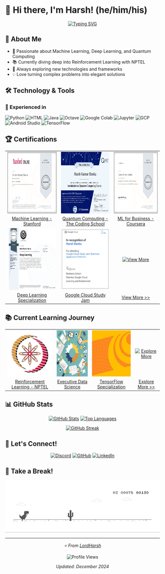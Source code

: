 # 👋 Hi there, I'm Harsh! (he/him/his)

<div align="center">

[![Typing SVG](https://readme-typing-svg.herokuapp.com?font=Fira+Code&pause=1000&color=2BBC8A&center=true&vCenter=true&random=false&width=435&lines=Machine+Learning+Enthusiast;Deep+Learning+Explorer;Quantum+Computing+Student;Always+Learning%2C+Always+Growing)](https://git.io/typing-svg)

</div>

## 🚀 About Me
- 🧠 Passionate about Machine Learning, Deep Learning, and Quantum Computing
- 📚 Currently diving deep into Reinforcement Learning with NPTEL
- 🌱 Always exploring new technologies and frameworks
- 💡 Love turning complex problems into elegant solutions

## 🛠️ Technology & Tools

### 💪 Experienced in
![Python](https://img.shields.io/badge/Code-Python-informational?style=flat&logo=python&logoColor=white&color=2bbc8a) 
![HTML](https://img.shields.io/badge/Code-HTML-informational?style=flat&logo=HTML5&logoColor=white&color=2bbc8a) 
![Java](https://img.shields.io/badge/Code-Java-informational?style=flat&logo=java&logoColor=white&color=2bbc8a) 
![Octave](https://img.shields.io/badge/Code-Octave-informational?style=flat&logo=Octave&logoColor=white&color=2bbc8a) 
![Google Colab](https://img.shields.io/badge/Editor-Google_Colab-informational?style=flat&logo=Google-Colab&logoColor=white&color=2bbc8a) 
![Jupyter](https://img.shields.io/badge/Editor-Jupyter-informational?style=flat&logo=Jupyter&logoColor=white&color=2bbc8a) 
![GCP](https://img.shields.io/badge/Cloud-Google_Cloud_Platform-informational?style=flat&logo=Google-Cloud&logoColor=white&color=2bbc8a) 
![Android Studio](https://img.shields.io/badge/Tool-Android_Studio-informational?style=flat&logo=Android-Studio&logoColor=white&color=2bbc8a) 
![TensorFlow](https://img.shields.io/badge/Tool-TensorFlow-informational?style=flat&logo=Tensorflow&logoColor=white&color=2bbc8a) 

## 🏆 Certifications
<div align="center">

|  |  |  |
| :-: | :-: | :-: |
| [<img src="certificates/Coursera Course- Machine Learning by Stanford.png" height="200px">](https://github.com/LordHarsh/LordHarsh/blob/main/certificates/README.md#this-my-first-course-related-to-machine-learning "Machine Learning by Stanford") | [<img src="certificates/TCS Course- Qubit by Qubit Introduction to Quantum Computing-1.png" height="200px">](https://github.com/LordHarsh/LordHarsh/blob/main/certificates/README.md#the-coding-school-codeconnects "Quantum Computing") | [<img src="certificates/Coursera Course- Machine Learning for Bussiness Professional.png" height="200px">](https://github.com/LordHarsh/LordHarsh/blob/main/certificates/README.md#machine-learning-for-business "ML for Business")
| [Machine Learning - Stanford](https://github.com/LordHarsh/LordHarsh/blob/main/certificates/README.md#this-my-first-course-related-to-machine-learning) | [Quantum Computing - The Coding School](https://github.com/LordHarsh/LordHarsh/blob/main/certificates/README.md#the-coding-school-codeconnects) | [ML for Business - Coursera](https://github.com/LordHarsh/LordHarsh/blob/main/certificates/README.md#machine-learning-for-business) |
| [<img src="certificates/Coursera Specialization- Deep Learning.png" height="200px">](https://github.com/LordHarsh/LordHarsh/blob/main/certificates/README.md#deep-learning-specialization) | [<img src="certificates/Event- Google Cloud Study Jam_ Business Application Platform.png" height="200px">](https://github.com/LordHarsh/LordHarsh/blob/main/certificates/README.md#events) | [![View More](https://img.shields.io/badge/View%20More-Certificates-2bbc8a?style=for-the-badge&logo=github)](https://github.com/LordHarsh/LordHarsh/tree/main/certificates#my-computer-related-certificates) |
| [Deep Learning Specialization](https://github.com/LordHarsh/LordHarsh/blob/main/certificates/README.md#deep-learning-specialization) | [Google Cloud Study Jam](https://github.com/LordHarsh/LordHarsh/blob/main/certificates/README.md#events) | [View More >>](https://github.com/LordHarsh/LordHarsh/tree/main/certificates#my-computer-related-certificates) |

</div>

## 📚 Current Learning Journey
<div align="center">

|  |  |  |  |
| :-: | :-: | :-: | :-: |
| [<img src="other_courses/NPTEL_logo_128.png" height="150px">](https://github.com/LordHarsh/LordHarsh/blob/main/other_courses/README.md#swayam) | [<img src="other_courses/Executive Data Science.jpg" height="150px">](https://github.com/LordHarsh/LordHarsh/blob/main/other_courses/README.md#coursera) | [<img src="other_courses/Deeplearning_ai_tensorflow.jpg" height="150px">](https://github.com/LordHarsh/LordHarsh/blob/main/other_courses/README.md#coursera) | [![Explore More](https://img.shields.io/badge/Explore-More-2bbc8a?style=for-the-badge&logo=github)](https://github.com/LordHarsh/LordHarsh/blob/main/other_courses/README.md#work-in-progress) |
| [Reinforcement Learning - NPTEL](https://github.com/LordHarsh/LordHarsh/blob/main/other_courses/README.md#swayam) | [Executive Data Science](https://github.com/LordHarsh/LordHarsh/blob/main/other_courses/README.md#coursera) | [TensorFlow Specialization](https://github.com/LordHarsh/LordHarsh/blob/main/other_courses/README.md#coursera) | [Explore More >>](https://github.com/LordHarsh/LordHarsh/blob/main/other_courses/README.md#work-in-progress) |

</div>

## 📊 GitHub Stats

<div align="center">

[![GitHub Stats](https://github-readme-stats.vercel.app/api?username=LordHarsh&show_icons=true&theme=gotham)](https://github.com/LordHarsh)
[![Top Languages](https://github-readme-stats.vercel.app/api/top-langs/?username=LordHarsh&layout=compact&theme=gotham)](https://github.com/LordHarsh)

[![GitHub Streak](https://github-readme-streak-stats.herokuapp.com/?user=LordHarsh&theme=gotham)](https://github.com/LordHarsh)

</div>

## 🤝 Let's Connect!
<div align="center">

[![Discord](https://img.shields.io/badge/Discord-%237289DA.svg?style=for-the-badge&logo=discord&logoColor=white)](https://discord.com/users/724273880906203157/)
[![GitHub](https://img.shields.io/badge/github-%23121011.svg?style=for-the-badge&logo=github&logoColor=white)](https://github.com/LordHarsh/LordHarsh/discussions/1)
[![LinkedIn](https://img.shields.io/badge/linkedin-%230077B5.svg?style=for-the-badge&logo=linkedin&logoColor=white)](https://linkedin.com/in/harsh-banka)

</div>

## 🦖 Take a Break!
<div align="center">

![Chrome Dino Game](dino.gif "To play it turn off your internet 😂")

</div>

---
<div align="center">

*⭐️ From [LordHarsh](https://github.com/LordHarsh)*

![Profile Views](https://komarev.com/ghpvc/?username=LordHarsh&color=2bbc8a)

*Updated: December 2024*

</div>

